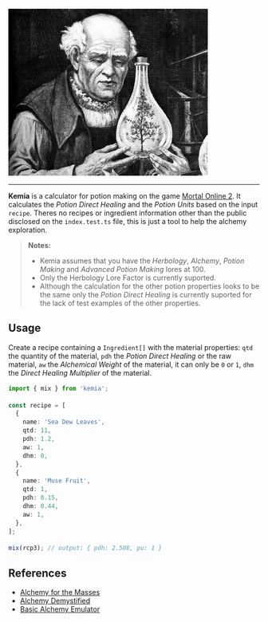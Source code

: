 ![paracelso](./media/paracelso.jpg)

---

**Kemia** is a calculator for potion making on the game [Mortal Online 2](https://www.mortalonline2.com/). It calculates the *Potion Direct Healing* and the *Potion Units* based on the input `recipe`. Theres no recipes or ingredient information other than the public disclosed on the `index.test.ts` file, this is just a tool to help the alchemy exploration.

> **Notes:**
> - Kemia assumes that you have the *Herbology*, *Alchemy*, *Potion Making* and *Advanced Potion Making* lores at 100.
> - Only the Herbology Lore Factor is currently suported.
> - Although the calculation for the other potion properties looks to be the same only the *Potion Direct Healing* is currently suported for the lack of test examples of the other properties.

## Usage

Create a recipe containing a `Ingredient[]` with the material properties:
`qtd` the quantity of the material, 
`pdh` the *Potion Direct Healing* or the raw material,
`aw` the *Alchemical Weight* of the material, it can only be `0` or `1`,
`dhm` the *Direct Healing Multiplier* of the material.

```ts
import { mix } from 'kemia';

const recipe = [
  {
    name: 'Sea Dew Leaves',
    qtd: 11,
    pdh: 1.2,
    aw: 1,
    dhm: 0,
  },
  {
    name: 'Muse Fruit',
    qtd: 1,
    pdh: 0.15,
    dhm: 0.44,
    aw: 1,
  },
];

mix(rcp3); // output: { pdh: 2.508, pu: 1 }

```

## References

- [Alchemy for the Masses](https://www.starvault.se/mortalforums/threads/alchemy-for-the-masses.91285/)
- [Alchemy Demystified](https://mortalonline2.com/forums/threads/alchemy-demystified.3348/)
- [Basic Alchemy Emulator](https://www.mortalonlinemap.info/emulator/alchemy.php)
